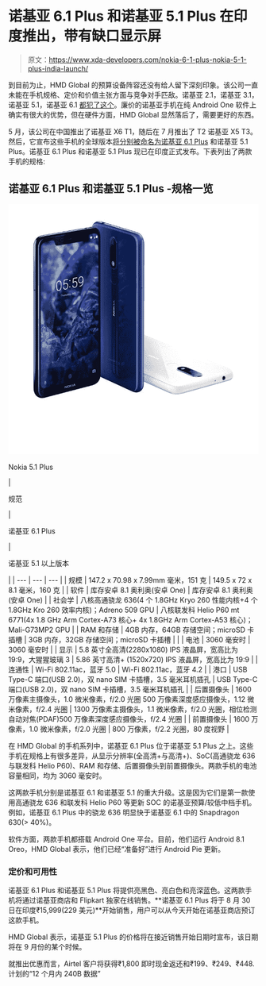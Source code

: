 # 诺基亚 6.1 Plus 和诺基亚 5.1 Plus 在印度推出，带有缺口显示屏

> 原文：<https://www.xda-developers.com/nokia-6-1-plus-nokia-5-1-plus-india-launch/>

到目前为止，HMD Global 的预算设备阵容还没有给人留下深刻印象。该公司一直未能在手机规格、定价和价值主张方面与竞争对手匹敌。诺基亚 2.1，诺基亚 3.1，诺基亚 5.1，诺基亚 6.1 [都犯了这个](https://www.xda-developers.com/nokia-2-1-nokia-3-1-3gb-ram-variant-nokia-5-1-available-india/)。廉价的诺基亚手机在纯 Android One 软件上确实有很大的优势，但在硬件方面，HMD Global 显然落后了，需要更好的东西。

5 月，该公司在中国推出了诺基亚 X6 T1，随后在 7 月推出了 T2 诺基亚 X5 T3。然后，它宣布这些手机的全球版本[将分别被命名为诺基亚 6.1 Plus](https://www.xda-developers.com/nokia-6-1-plus-android-one/) 和诺基亚 5.1 Plus。诺基亚 6.1 Plus 和诺基亚 5.1 Plus 现已在印度正式发布。下表列出了两款手机的规格:

## 诺基亚 6.1 Plus 和诺基亚 5.1 Plus -规格一览

 <picture>![Nokia 5.1 Plus](img/927eb0e86a6fad0e86d25374b5f9962a.png)</picture> 

Nokia 5.1 Plus

| 

规范

 | 

诺基亚 6.1 Plus

 | 

诺基亚 5.1 以上版本

 |
| --- | --- | --- |
| 规模 | 147.2 x 70.98 x 7.99mm 毫米，151 克 | 149.5 x 72 x 8.1 毫米，160 克 |
| 软件 | 库存安卓 8.1 奥利奥(安卓 One) | 库存安卓 8.1 奥利奥(安卓 One) |
| 社会学 | 八核高通骁龙 636(4 个 1.8GHz Kryo 260 性能内核+4 个 1.8GHz Kro 260 效率内核)；Adreno 509 GPU | 八核联发科 Helio P60 mt 6771(4x 1.8 GHz Arm Cortex-A73 核心+ 4x 1.8GHz Arm Cortex-A53 核心)；Mali-G73MP2 GPU |
| RAM 和存储 | 4GB 内存，64GB 存储空间；microSD 卡插槽 | 3GB 内存，32GB 存储空间；microSD 卡插槽 |  |
| 电池 | 3060 毫安时 | 3060 毫安时 |
| 显示 | 5.8 英寸全高清(2280x1080) IPS 液晶屏，宽高比为 19:9，大猩猩玻璃 3 | 5.86 英寸高清+ (1520x720) IPS 液晶屏，宽高比为 19:9 |
| 连通性 | Wi-Fi 802.11ac，蓝牙 5.0 | Wi-Fi 802.11ac，蓝牙 4.2 |
| 港口 | USB Type-C 端口(USB 2.0)，双 nano SIM 卡插槽，3.5 毫米耳机插孔 | USB Type-C 端口(USB 2.0)，双 nano SIM 卡插槽，3.5 毫米耳机插孔 |
| 后置摄像头 | 1600 万像素主摄像头，1.0 微米像素，f/2.0 光圈 500 万像素深度感应摄像头，1.12 微米像素，f/2.4 光圈 | 1300 万像素主摄像头，1.1 微米像素，f/2.0 光圈，相位检测自动对焦(PDAF)500 万像素深度感应摄像头，f/2.4 光圈 |
| 前置摄像头 | 1600 万像素，1.0 微米像素，f/2.0 光圈 | 800 万像素，f/2.2 光圈，80 度视野 |

在 HMD Global 的手机系列中，诺基亚 6.1 Plus 位于诺基亚 5.1 Plus 之上。这些手机在规格上有很多差异，从显示分辨率(全高清+与高清+)、SoC(高通骁龙 636 与联发科 Helio P60)、RAM 和存储、后置摄像头到前置摄像头。两款手机的电池容量相同，均为 3060 毫安时。

这两款手机分别是诺基亚 6.1 和诺基亚 5.1 的重大升级。这是因为它们是第一款使用高通骁龙 636 和联发科 Helio P60 等更新 SOC 的诺基亚预算/较低中档手机。例如，诺基亚 6.1 Plus 中的骁龙 636 明显快于诺基亚 6.1 中的 Snapdragon 630(> 40%)。

软件方面，两款手机都搭载 Android One 平台。目前，他们运行 Android 8.1 Oreo，HMD Global 表示，他们已经“准备好”进行 Android Pie 更新。

### 定价和可用性

诺基亚 6.1 Plus 和诺基亚 5.1 Plus 将提供亮黑色、亮白色和亮深蓝色。这两款手机将通过诺基亚商店和 Flipkart 独家在线销售。**诺基亚 6.1 Plus 将于 8 月 30 日在印度₹15,999(229 美元)**开始销售，用户可以从今天开始在诺基亚商店预订这款手机。

HMD Global 表示，诺基亚 5.1 Plus 的价格将在接近销售开始日期时宣布，该日期将在 9 月份的某个时候。

就推出优惠而言，Airtel 客户将获得₹1,800 即时现金返还和₹199、₹249、₹448.计划的“12 个月内 240B 数据”